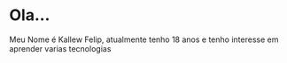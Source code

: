 
<body>
  <div><h1>Ola...</h1>
  <p>Meu Nome é Kallew Felip, atualmente tenho 18 anos e tenho interesse em aprender varias tecnologias</p></div>
</body>
